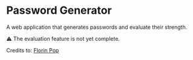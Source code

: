 # Password Generator

A web application that generates passwords and evaluate their strength.

⚠️ The evaluation feature is not yet complete.

Credits to: [Florin Pop](https://www.youtube.com/channel/UCeU-1X402kT-JlLdAitxSMA)
